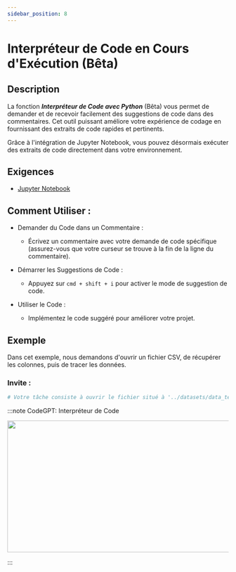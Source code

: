 ```yaml
---
sidebar_position: 8
---
```


# Interpréteur de Code en Cours d'Exécution (Bêta)

## Description

La fonction ***Interpréteur de Code avec Python*** (Bêta) vous permet de demander et de recevoir facilement des suggestions de code dans des commentaires. Cet outil puissant améliore votre expérience de codage en fournissant des extraits de code rapides et pertinents.

Grâce à l'intégration de Jupyter Notebook, vous pouvez désormais exécuter des extraits de code directement dans votre environnement.

## Exigences
- [Jupyter Notebook](https://marketplace.visualstudio.com/items?itemName=ms-toolsai.jupyter)

## Comment Utiliser :
- Demander du Code dans un Commentaire :
    - Écrivez un commentaire avec votre demande de code spécifique (assurez-vous que votre curseur se trouve à la fin de la ligne du commentaire).

- Démarrer les Suggestions de Code :
    - Appuyez sur ```cmd + shift + i``` pour activer le mode de suggestion de code.

- Utiliser le Code :
    - Implémentez le code suggéré pour améliorer votre projet.

## Exemple
Dans cet exemple, nous demandons d'ouvrir un fichier CSV, de récupérer les colonnes, puis de tracer les données.

### Invite :

```python noInline
# Votre tâche consiste à ouvrir le fichier situé à '../datasets/data_test.csv', à lire les données, à identifier les colonnes, puis à créer un graphique significatif pour le visualiser
```
:::note CodeGPT: Interpréteur de Code
<p align="center">
      <img width="550" height="300" src="https://github.com/davila7/code-gpt-docs/assets/6216945/314b2a0b-c89a-4458-ae58-1dc2c58a384d" />
</p>
:::


